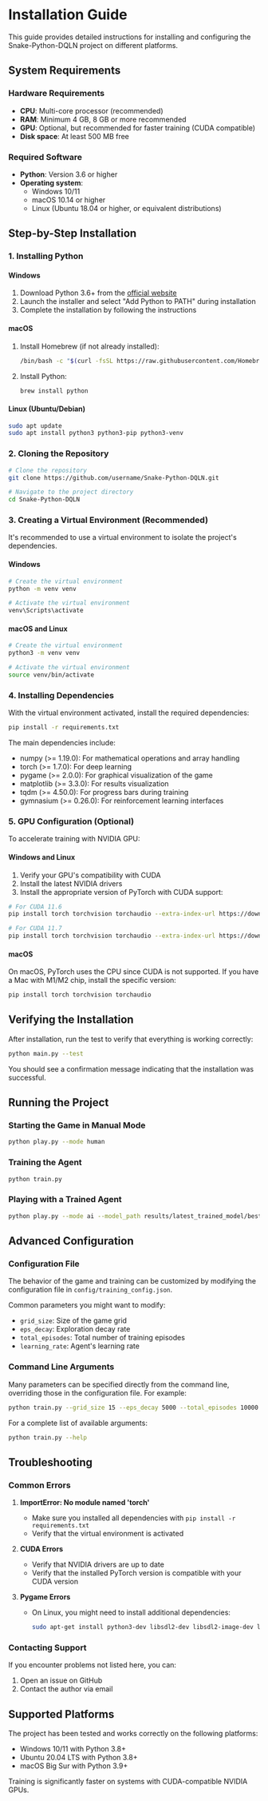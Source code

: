 # Installation Guide

This guide provides detailed instructions for installing and configuring the Snake-Python-DQLN project on different platforms.

## System Requirements

### Hardware Requirements

- **CPU**: Multi-core processor (recommended)
- **RAM**: Minimum 4 GB, 8 GB or more recommended
- **GPU**: Optional, but recommended for faster training (CUDA compatible)
- **Disk space**: At least 500 MB free

### Required Software

- **Python**: Version 3.6 or higher
- **Operating system**: 
  - Windows 10/11
  - macOS 10.14 or higher
  - Linux (Ubuntu 18.04 or higher, or equivalent distributions)

## Step-by-Step Installation

### 1. Installing Python

#### Windows

1. Download Python 3.6+ from the [official website](https://www.python.org/downloads/windows/)
2. Launch the installer and select "Add Python to PATH" during installation
3. Complete the installation by following the instructions

#### macOS

1. Install Homebrew (if not already installed):
   ```bash
   /bin/bash -c "$(curl -fsSL https://raw.githubusercontent.com/Homebrew/install/HEAD/install.sh)"
   ```
2. Install Python:
   ```bash
   brew install python
   ```

#### Linux (Ubuntu/Debian)

```bash
sudo apt update
sudo apt install python3 python3-pip python3-venv
```

### 2. Cloning the Repository

```bash
# Clone the repository
git clone https://github.com/username/Snake-Python-DQLN.git

# Navigate to the project directory
cd Snake-Python-DQLN
```

### 3. Creating a Virtual Environment (Recommended)

It's recommended to use a virtual environment to isolate the project's dependencies.

#### Windows

```bash
# Create the virtual environment
python -m venv venv

# Activate the virtual environment
venv\Scripts\activate
```

#### macOS and Linux

```bash
# Create the virtual environment
python3 -m venv venv

# Activate the virtual environment
source venv/bin/activate
```

### 4. Installing Dependencies

With the virtual environment activated, install the required dependencies:

```bash
pip install -r requirements.txt
```

The main dependencies include:
- numpy (>= 1.19.0): For mathematical operations and array handling
- torch (>= 1.7.0): For deep learning
- pygame (>= 2.0.0): For graphical visualization of the game
- matplotlib (>= 3.3.0): For results visualization
- tqdm (>= 4.50.0): For progress bars during training
- gymnasium (>= 0.26.0): For reinforcement learning interfaces

### 5. GPU Configuration (Optional)

To accelerate training with NVIDIA GPU:

#### Windows and Linux

1. Verify your GPU's compatibility with CUDA
2. Install the latest NVIDIA drivers
3. Install the appropriate version of PyTorch with CUDA support:

```bash
# For CUDA 11.6
pip install torch torchvision torchaudio --extra-index-url https://download.pytorch.org/whl/cu116

# For CUDA 11.7
pip install torch torchvision torchaudio --extra-index-url https://download.pytorch.org/whl/cu117
```

#### macOS

On macOS, PyTorch uses the CPU since CUDA is not supported. If you have a Mac with M1/M2 chip, install the specific version:

```bash
pip install torch torchvision torchaudio
```

## Verifying the Installation

After installation, run the test to verify that everything is working correctly:

```bash
python main.py --test
```

You should see a confirmation message indicating that the installation was successful.

## Running the Project

### Starting the Game in Manual Mode

```bash
python play.py --mode human
```

### Training the Agent

```bash
python train.py
```

### Playing with a Trained Agent

```bash
python play.py --mode ai --model_path results/latest_trained_model/best_model.pt
```

## Advanced Configuration

### Configuration File

The behavior of the game and training can be customized by modifying the configuration file in `config/training_config.json`.

Common parameters you might want to modify:
- `grid_size`: Size of the game grid
- `eps_decay`: Exploration decay rate
- `total_episodes`: Total number of training episodes
- `learning_rate`: Agent's learning rate

### Command Line Arguments

Many parameters can be specified directly from the command line, overriding those in the configuration file. For example:

```bash
python train.py --grid_size 15 --eps_decay 5000 --total_episodes 10000
```

For a complete list of available arguments:

```bash
python train.py --help
```

## Troubleshooting

### Common Errors

1. **ImportError: No module named 'torch'**
   - Make sure you installed all dependencies with `pip install -r requirements.txt`
   - Verify that the virtual environment is activated

2. **CUDA Errors**
   - Verify that NVIDIA drivers are up to date
   - Verify that the installed PyTorch version is compatible with your CUDA version

3. **Pygame Errors**
   - On Linux, you might need to install additional dependencies:
     ```bash
     sudo apt-get install python3-dev libsdl2-dev libsdl2-image-dev libsdl2-mixer-dev libsdl2-ttf-dev libportmidi-dev libswscale-dev libavformat-dev libavcodec-dev
     ```

### Contacting Support

If you encounter problems not listed here, you can:
1. Open an issue on GitHub
2. Contact the author via email

## Supported Platforms

The project has been tested and works correctly on the following platforms:

- Windows 10/11 with Python 3.8+
- Ubuntu 20.04 LTS with Python 3.8+
- macOS Big Sur with Python 3.9+

Training is significantly faster on systems with CUDA-compatible NVIDIA GPUs. 